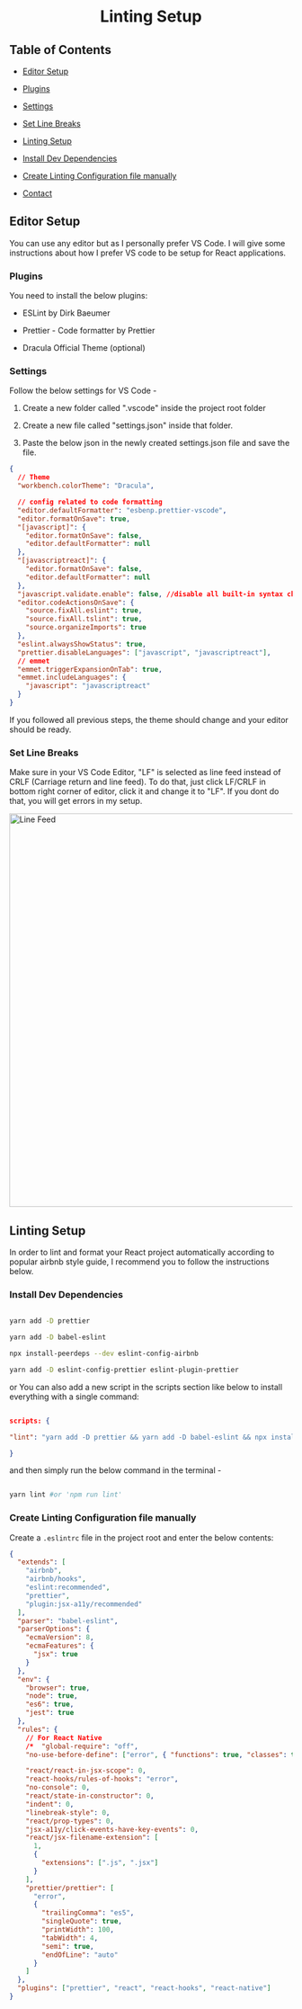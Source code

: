 <h1 align="center">Linting Setup</h1>

## Table of Contents

- [Editor Setup](#editor-setup)

- [Plugins](#plugins)

- [Settings](#settings)

- [Set Line Breaks](#set-line-breaks)

- [Linting Setup](#linting-setup)

- [Install Dev Dependencies](#install-dev-dependencies)

- [Create Linting Configuration file manually](#create-linting-configuration-file-manually)

- [Contact](#contact)

## Editor Setup

You can use any editor but as I personally prefer VS Code. I will give some instructions about how I prefer VS code to be setup for React applications.

### Plugins

You need to install the below plugins:

- ESLint by Dirk Baeumer

- Prettier - Code formatter by Prettier

- Dracula Official Theme (optional)

### Settings

Follow the below settings for VS Code -

1. Create a new folder called ".vscode" inside the project root folder

2. Create a new file called "settings.json" inside that folder.

3. Paste the below json in the newly created settings.json file and save the file.

```json
{
  // Theme
  "workbench.colorTheme": "Dracula",

  // config related to code formatting
  "editor.defaultFormatter": "esbenp.prettier-vscode",
  "editor.formatOnSave": true,
  "[javascript]": {
    "editor.formatOnSave": false,
    "editor.defaultFormatter": null
  },
  "[javascriptreact]": {
    "editor.formatOnSave": false,
    "editor.defaultFormatter": null
  },
  "javascript.validate.enable": false, //disable all built-in syntax checking
  "editor.codeActionsOnSave": {
    "source.fixAll.eslint": true,
    "source.fixAll.tslint": true,
    "source.organizeImports": true
  },
  "eslint.alwaysShowStatus": true,
  "prettier.disableLanguages": ["javascript", "javascriptreact"],
  // emmet
  "emmet.triggerExpansionOnTab": true,
  "emmet.includeLanguages": {
    "javascript": "javascriptreact"
  }
}
```

If you followed all previous steps, the theme should change and your editor should be ready.

### Set Line Breaks

Make sure in your VS Code Editor, "LF" is selected as line feed instead of CRLF (Carriage return and line feed). To do that, just click LF/CRLF in bottom right corner of editor, click it and change it to "LF". If you dont do that, you will get errors in my setup.

<img  src="https://i.ibb.co/tz0svzZ/line-feed.jpg"  alt="Line Feed"  width="700">

## Linting Setup

In order to lint and format your React project automatically according to popular airbnb style guide, I recommend you to follow the instructions below.

### Install Dev Dependencies

```sh

yarn add -D prettier

yarn add -D babel-eslint

npx install-peerdeps --dev eslint-config-airbnb

yarn add -D eslint-config-prettier eslint-plugin-prettier

```

or You can also add a new script in the scripts section like below to install everything with a single command:

```json

scripts: {

"lint": "yarn add -D prettier && yarn add -D babel-eslint && npx install-peerdeps --dev eslint-config-airbnb && yarn add -D eslint-config-prettier eslint-plugin-prettier"

}

```

and then simply run the below command in the terminal -

```sh

yarn lint #or 'npm run lint'

```

### Create Linting Configuration file manually

Create a `.eslintrc` file in the project root and enter the below contents:

```json
{
  "extends": [
    "airbnb",
    "airbnb/hooks",
    "eslint:recommended",
    "prettier",
    "plugin:jsx-a11y/recommended"
  ],
  "parser": "babel-eslint",
  "parserOptions": {
    "ecmaVersion": 8,
    "ecmaFeatures": {
      "jsx": true
    }
  },
  "env": {
    "browser": true,
    "node": true,
    "es6": true,
    "jest": true
  },
  "rules": {
    // For React Native
    /*  "global-require": "off",
    "no-use-before-define": ["error", { "functions": true, "classes": true, "variables": false }], */

    "react/react-in-jsx-scope": 0,
    "react-hooks/rules-of-hooks": "error",
    "no-console": 0,
    "react/state-in-constructor": 0,
    "indent": 0,
    "linebreak-style": 0,
    "react/prop-types": 0,
    "jsx-a11y/click-events-have-key-events": 0,
    "react/jsx-filename-extension": [
      1,
      {
        "extensions": [".js", ".jsx"]
      }
    ],
    "prettier/prettier": [
      "error",
      {
        "trailingComma": "es5",
        "singleQuote": true,
        "printWidth": 100,
        "tabWidth": 4,
        "semi": true,
        "endOfLine": "auto"
      }
    ]
  },
  "plugins": ["prettier", "react", "react-hooks", "react-native"]
}
```
